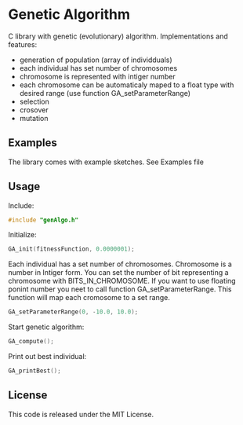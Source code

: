 # Genetic Algorithm

C library with genetic (evolutionary) algorithm. Implementations and features: 
- generation of population (array of individduals)
- each individual has set number of chromosomes
- chromosome is represented with intiger number
- each chromosome can be automaticaly maped to a float type with desired range (use function GA_setParameterRange)
- selection
- crosover
- mutation    

## Examples
The library comes with example sketches. See Examples file 

## Usage

Include:
```c
#include "genAlgo.h"
```
Initialize:
```c
GA_init(fitnessFunction, 0.0000001);
```
Each individual has a set number of chromosomes. Chromosome is a number in Intiger form. 
You can set the number of bit representing a chromosome with BITS_IN_CHROMOSOME. If you want to use
floating ponint number you neet to call function GA_setParameterRange. This function will map each cromosome to a set  range.
```c
GA_setParameterRange(0, -10.0, 10.0);
```

Start genetic algorithm:
```c
GA_compute();
```
Print out best individual:
```c
GA_printBest();
```

## License

This code is released under the MIT License.